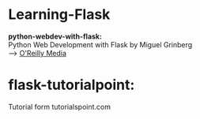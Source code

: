 # Learning-Flask
**python-webdev-with-flask:**    
Python Web Development with Flask by Miguel Grinberg   
--> [O'Reilly Media](https://www.safaribooksonline.com/library/view/python-web-development/9781491919194/video212394.html?autoStart=True)


# flask-tutorialpoint:
Tutorial form tutorialspoint.com
